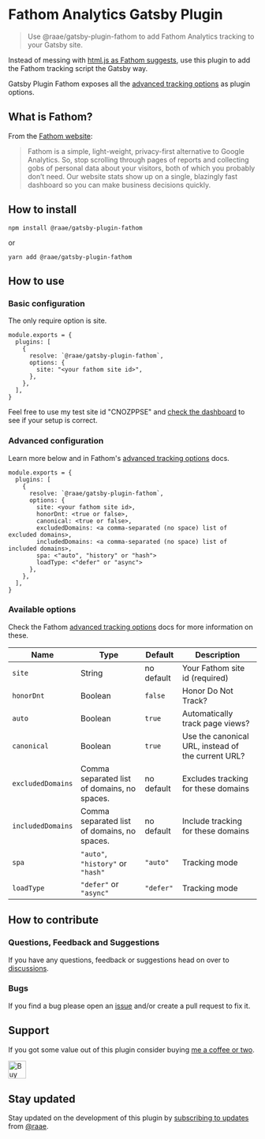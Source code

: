 # Fathom Analytics Gatsby Plugin

> Use @raae/gatsby-plugin-fathom to add Fathom Analytics tracking to your Gatsby site.

Instead of messing with [html.js as Fathom suggests](https://usefathom.com/integrations/gatsbyjs), use this plugin to add the Fathom tracking script the Gatsby way.

Gatsby Plugin Fathom exposes all the [advanced tracking options](https://usefathom.com/support/tracking-advanced) as plugin options.

## What is Fathom?

From the [Fathom website](https://usefathom.com/):

> Fathom is a simple, light-weight, privacy-first alternative to Google Analytics. So, stop scrolling through pages of reports and collecting gobs of personal data about your visitors, both of which you probably don’t need. Our website stats show up on a single, blazingly fast dashboard so you can make business decisions quickly.

## How to install

`npm install @raae/gatsby-plugin-fathom`

or

`yarn add @raae/gatsby-plugin-fathom`

## How to use

### Basic configuration

The only require option is site.

```
module.exports = {
  plugins: [
    {
      resolve: `@raae/gatsby-plugin-fathom`,
      options: {
        site: "<your fathom site id>",
      },
    },
  ],
}
```

Feel free to use my test site id "CNOZPPSE" and [check the dashboard](https://app.usefathom.com/share/cnozppse/testing) to see if your setup is correct.

### Advanced configuration

Learn more below and in Fathom's [advanced tracking options](https://usefathom.com/support/tracking-advanced) docs.

```
module.exports = {
  plugins: [
    {
      resolve: `@raae/gatsby-plugin-fathom`,
      options: {
        site: <your fathom site id>,
        honorDnt: <true or false>,
        canonical: <true or false>,
        excludedDomains: <a comma-separated (no space) list of excluded domains>,
        includedDomains: <a comma-separated (no space) list of included domains>,
        spa: <"auto", "history" or "hash">
        loadType: <"defer" or "async">
      },
    },
  ],
}
```

### Available options

Check the Fathom [advanced tracking options](https://usefathom.com/support/tracking-advanced) docs for more information on these.

| Name              | Type                                        | Default    | Description                                        |
| ----------------- | ------------------------------------------- | ---------- | -------------------------------------------------- |
| `site`            | String                                      | no default | Your Fathom site id (required)                     |
| `honorDnt`        | Boolean                                     | `false`    | Honor Do Not Track?                                |
| `auto`            | Boolean                                     | `true`     | Automatically track page views?                    |
| `canonical`       | Boolean                                     | `true`     | Use the canonical URL, instead of the current URL? |
| `excludedDomains` | Comma separated list of domains, no spaces. | no default | Excludes tracking for these domains                |
| `includedDomains` | Comma separated list of domains, no spaces. | no default | Include tracking for these domains                 |
| `spa`             | `"auto"`, `"history"` or `"hash"`           | `"auto"`   | Tracking mode                                      |
| `loadType`        | `"defer"` or `"async"`                      | `"defer"`  | Tracking mode                                      |

## How to contribute

### Questions, Feedback and Suggestions

If you have any questions, feedback or suggestions head on over to [discussions](https://github.com/raae/gatsby-plugin-fathom/discussions).

### Bugs

If you find a bug please open an [issue](https://github.com/raae/gatsby-plugin-fathom/issues) and/or create a pull request to fix it.

## Support

If you got some value out of this plugin consider buying [me a coffee or two](https://ko-fi.com/P5P4OZVX).

<a href='https://ko-fi.com/P5P4OZVX' target='_blank'><img height='36' style='border:0px;height:36px;' src='https://cdn.ko-fi.com/cdn/kofi3.png?v=2' border='0' alt='Buy Me a Coffee at ko-fi.com' /></a>

## Stay updated

Stay updated on the development of this plugin by [subscribing to updates](https://email.raae.codes/plugins) from [@raae](https://twitter.com/raae).
